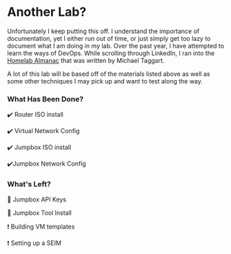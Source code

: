 # Another Lab? 
Unfortunately I keep putting this off. I understand the importance of documentation, yet I either run out of time, or just simply get too lazy to document what I am doing in my lab. Over the past year, I have attempted to learn the ways of DevOps. While scrolling through LinkedIn, I ran into the  [Homelab Almanac](https://taggartinstitute.org/p/the-homelab-almanac) that was written by Michael Taggart. 

A lot of this lab will be based off of the materials listed above as well as some other techniques I may pick up and want to test along the way.

### What Has Been Done?

 ✔️ Router ISO install
 
 ✔️ Virtual Network Config 
 
 ✔️ Jumpbox ISO install

 ✔️Jumpbox Network Config

### What's Left? 
🚧 Jumpbox API Keys

🚧 Jumpbox Tool Install

❗ Building VM templates

❗ Setting up a SEIM
